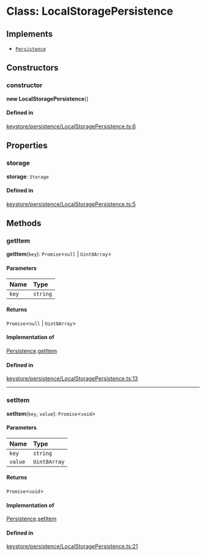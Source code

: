 <!---->
# Class: LocalStoragePersistence

## Implements

- [`Persistence`](../interfaces/Persistence.md)

## Constructors

### constructor

**new LocalStoragePersistence**()

#### Defined in

[keystore/persistence/LocalStoragePersistence.ts:6](https://github.com/xmtp/xmtp-js/blob/36ff630/src/keystore/persistence/LocalStoragePersistence.ts#L6)

## Properties

### storage

 **storage**: `Storage`

#### Defined in

[keystore/persistence/LocalStoragePersistence.ts:5](https://github.com/xmtp/xmtp-js/blob/36ff630/src/keystore/persistence/LocalStoragePersistence.ts#L5)

## Methods

### getItem

**getItem**(`key`): `Promise`<``null`` \| `Uint8Array`\>

#### Parameters

| Name | Type |
| :------ | :------ |
| `key` | `string` |

#### Returns

`Promise`<``null`` \| `Uint8Array`\>

#### Implementation of

[Persistence](../interfaces/Persistence.md).[getItem](../interfaces/Persistence.md#getitem)

#### Defined in

[keystore/persistence/LocalStoragePersistence.ts:13](https://github.com/xmtp/xmtp-js/blob/36ff630/src/keystore/persistence/LocalStoragePersistence.ts#L13)

___

### setItem

**setItem**(`key`, `value`): `Promise`<`void`\>

#### Parameters

| Name | Type |
| :------ | :------ |
| `key` | `string` |
| `value` | `Uint8Array` |

#### Returns

`Promise`<`void`\>

#### Implementation of

[Persistence](../interfaces/Persistence.md).[setItem](../interfaces/Persistence.md#setitem)

#### Defined in

[keystore/persistence/LocalStoragePersistence.ts:21](https://github.com/xmtp/xmtp-js/blob/36ff630/src/keystore/persistence/LocalStoragePersistence.ts#L21)

